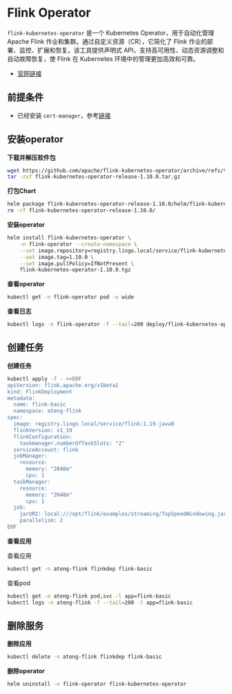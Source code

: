 # Flink Operator

`flink-kubernetes-operator` 是一个 Kubernetes Operator，用于自动化管理 Apache Flink 作业和集群。通过自定义资源（CR），它简化了 Flink 作业的部署、监控、扩展和恢复。该工具提供声明式 API，支持高可用性、动态资源调整和自动故障恢复，使 Flink 在 Kubernetes 环境中的管理更加高效和可靠。

- [官网链接](https://github.com/apache/flink-kubernetes-operator)



## 前提条件

- 已经安装 `cert-manager`，参考[链接](/work/kubernetes/service/cert-manager/v1.16.2/)

## 安装operator

**下载并解压软件包**

```bash
wget https://github.com/apache/flink-kubernetes-operator/archive/refs/tags/release-1.10.0.tar.gz
tar -zxf flink-kubernetes-operator-release-1.10.0.tar.gz
```

**打包Chart**

```bash
helm package flink-kubernetes-operator-release-1.10.0/helm/flink-kubernetes-operator/
rm -rf flink-kubernetes-operator-release-1.10.0/
```

**安装operator**

```bash
helm install flink-kubernetes-operator \
    -n flink-operator --create-namespace \
    --set image.repository=registry.lingo.local/service/flink-kubernetes-operator \
    --set image.tag=1.10.0 \
    --set image.pullPolicy=IfNotPresent \
    flink-kubernetes-operator-1.10.0.tgz
```

**查看operator**

```bash
kubectl get -n flink-operator pod -o wide
```

**查看日志**

```bash
kubectl logs -n flink-operator -f --tail=200 deploy/flink-kubernetes-operator
```



## 创建任务

**创建任务**

```bash
kubectl apply -f - <<EOF
apiVersion: flink.apache.org/v1beta1
kind: FlinkDeployment
metadata:
  name: flink-basic
  namespace: ateng-flink
spec:
  image: registry.lingo.local/service/flink:1.19-java8
  flinkVersion: v1_19
  flinkConfiguration:
    taskmanager.numberOfTaskSlots: "2"
  serviceAccount: flink
  jobManager:
    resource:
      memory: "2048m"
      cpu: 1
  taskManager:
    resource:
      memory: "2048m"
      cpu: 1
  job:
    jarURI: local:///opt/flink/examples/streaming/TopSpeedWindowing.jar
    parallelism: 2
EOF
```

**查看应用**

查看应用

```bash
kubectl get -n ateng-flink flinkdep flink-basic
```

查看pod

```bash
kubectl get -n ateng-flink pod,svc -l app=flink-basic
kubectl logs -n ateng-flink -f --tail=200 -l app=flink-basic
```



## 删除服务

**删除应用**

```bash
kubectl delete -n ateng-flink flinkdep flink-basic
```

**删除operator**

```bash
helm uninstall -n flink-operator flink-kubernetes-operator
```

